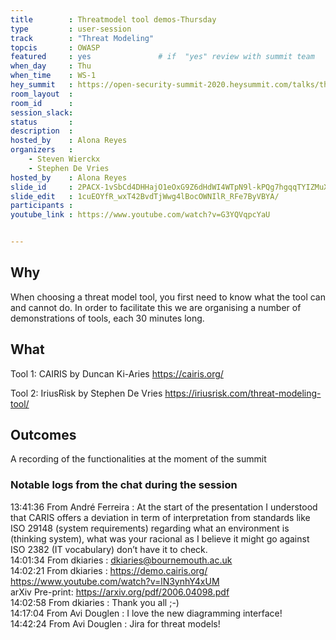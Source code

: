 ```yaml
---
title        : Threatmodel tool demos-Thursday
type         : user-session
track        : "Threat Modeling"
topcis       : OWASP
featured     : yes               # if  "yes" review with summit team
when_day     : Thu
when_time    : WS-1
hey_summit   : https://open-security-summit-2020.heysummit.com/talks/threatmodel-tool-demos/
room_layout  :
room_id      : 
session_slack: 
status       : 
description  :
hosted_by    : Alona Reyes
organizers   :
    - Steven Wierckx
    - Stephen De Vries
hosted_by    : Alona Reyes
slide_id     : 2PACX-1vSbCd4DHHajO1eOxG9Z6dHdWI4WTpN9l-kPQg7hgqqTYIZMuXkId4neqUpu1YaPez-hcJOjO-vKvd6N/
slide_edit   : 1cuEOYfR_wxT42BvdTjWwg4lBocOWNIlR_RFe7ByVBYA/
participants :
youtube_link : https://www.youtube.com/watch?v=G3YQVqpcYaU


---
```


## Why
When choosing a threat model tool, you first need to know what the tool can and cannot do. In order to facilitate this we are organising a number of demonstrations of tools, each 30 minutes long.

## What
Tool 1: CAIRIS by Duncan Ki-Aries
https://cairis.org/

Tool 2: IriusRisk by Stephen De Vries
https://iriusrisk.com/threat-modeling-tool/


## Outcomes
A recording of the functionalities at the moment of the summit

### Notable logs from the chat during the session

13:41:36     From  André Ferreira : At the start of the presentation I understood that CARIS offers a deviation in term of interpretation from standards like  ISO 29148 (system requirements) regarding what an environment is (thinking system), what was your racional as I believe it might go against ISO 2382 (IT vocabulary) don’t have it to check.  \
14:01:34     From  dkiaries : dkiaries@bournemouth.ac.uk  \
14:02:21     From  dkiaries : https://demo.cairis.org/   \
https://www.youtube.com/watch?v=lN3ynhY4xUM    \
arXiv Pre-print: https://arxiv.org/pdf/2006.04098.pdf    \
14:02:58     From  dkiaries : Thank you all ;-)   \
14:17:04     From  Avi Douglen : I love the new diagramming interface!   \
14:42:24     From  Avi Douglen : Jira for threat models!   

